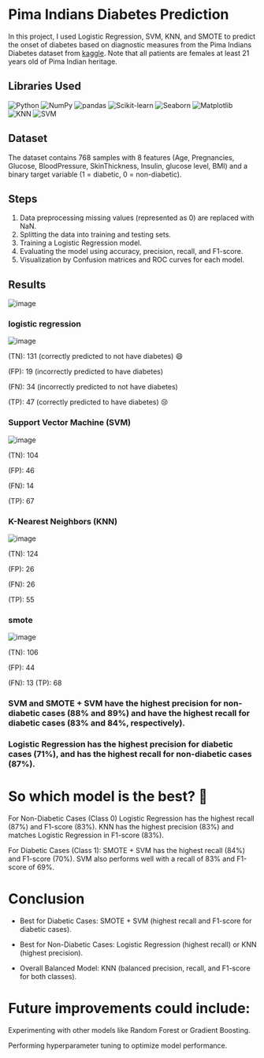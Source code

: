 # Pima Indians Diabetes Prediction

In this project, I used Logistic Regression, SVM, KNN, and SMOTE to predict the onset of diabetes based on diagnostic measures from the Pima Indians Diabetes dataset from [kaggle](https://www.kaggle.com/datasets/uciml/pima-indians-diabetes-database). Note that all patients are females at least 21 years old of Pima Indian heritage.

## Libraries Used
![Python](https://img.shields.io/badge/Python-3.11-blue)
![NumPy](https://img.shields.io/badge/NumPy-1.24.3-blue)
![pandas](https://img.shields.io/badge/pandas-2.0.3-blue)
![Scikit-learn](https://img.shields.io/badge/Scikit--learn-1.6.1-orange)
![Seaborn](https://img.shields.io/badge/Seaborn-0.12.2-red)
![Matplotlib](https://img.shields.io/badge/Matplotlib-3.7.1-green)
![KNN](https://img.shields.io/badge/KNN-Algorithm-yellow)
![SVM](https://img.shields.io/badge/SVM-Imbalance%20Handling-blue)

  
## Dataset
The dataset contains 768 samples with 8 features (Age, Pregnancies, Glucose, BloodPressure, SkinThickness, Insulin, glucose level, BMI) and a binary target variable (1 = diabetic, 0 = non-diabetic).

## Steps
1. Data preprocessing missing values (represented as 0) are replaced with NaN.
2. Splitting the data into training and testing sets.
3. Training a Logistic Regression model.
4. Evaluating the model using accuracy, precision, recall, and F1-score.
5. Visualization by Confusion matrices and ROC curves for each model.

## Results

![image](https://github.com/user-attachments/assets/b28895d2-6909-46af-ac6b-6bf01d23d894)


### logistic regression 
![image](https://github.com/user-attachments/assets/a7cd3acf-d991-44e9-8e91-2a26b56d998e)

(TN): 131 (correctly predicted to not have  diabetes) 😄

(FP): 19 (incorrectly predicted to have diabetes) 

(FN): 34 (incorrectly predicted to not have  diabetes)

(TP): 47 (correctly predicted to have diabetes) 😢

### Support Vector Machine (SVM)
![image](https://github.com/user-attachments/assets/93e118e1-15ac-491a-bed1-6984c7693b72)

(TN): 104

(FP): 46

(FN): 14

(TP): 67

### K-Nearest Neighbors (KNN)
![image](https://github.com/user-attachments/assets/cbfb8631-890f-48c9-a8de-74a0f7e252c3)

(TN): 124

(FP): 26

(FN): 26

(TP): 55

### smote 
![image](https://github.com/user-attachments/assets/35d68089-757f-49b9-b7f3-bca0d142ed21)

(TN): 106

(FP): 44

(FN): 13
(TP): 68

### SVM and SMOTE + SVM have the highest precision for non-diabetic cases (88% and 89%) and have the highest recall for diabetic cases (83% and 84%, respectively).
### Logistic Regression has the highest precision for diabetic cases (71%), and has the highest recall for non-diabetic cases (87%).


# So which model is the best? 🤔
For Non-Diabetic Cases (Class 0)
Logistic Regression has the highest recall (87%) and F1-score (83%).
KNN has the highest precision (83%) and matches Logistic Regression in F1-score (83%).

For Diabetic Cases (Class 1):
SMOTE + SVM has the highest recall (84%) and F1-score (70%).
SVM also performs well with a recall of 83% and F1-score of 69%.

# Conclusion
- Best for Diabetic Cases: SMOTE + SVM (highest recall and F1-score for diabetic cases).

- Best for Non-Diabetic Cases: Logistic Regression (highest recall) or KNN (highest precision).

- Overall Balanced Model: KNN (balanced precision, recall, and F1-score for both classes).




# Future improvements could include:
Experimenting with other models like Random Forest or Gradient Boosting.

Performing hyperparameter tuning to optimize model performance.

